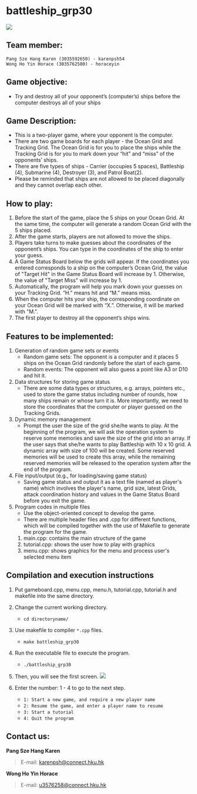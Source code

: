 # battleship_grp30
![](https://github.com/karenpsh54/battleship_grp30/blob/main/images/battleship2.jpg)
## Team member:
```
Pang Sze Hang Karen (3035592650) - karenpsh54
Wong Ho Yin Horace (3035762580) - horaceyin
```
## Game objective:
* Try and destroy all of your opponent’s (computer’s) ships before the computer destroys all of your ships
## Game Description:
* This is a two-player game, where your opponent is the computer.
* There are two game boards for each player - the Ocean Grid and Tracking Grid. The Ocean Grid is for you to place the ships while the Tracking Grid is for you to mark down your “hit” and “miss” of the opponents’ ships. 
* There are five types of ships - Carrier (occupies 5 spaces), Battleship (4), Submarine (4), Destroyer (3), and Patrol Boat(2). 
* Please be reminded that ships are not allowed to be placed diagonally and they cannot overlap each other.

## How to play:
1. Before the start of the game, place the 5 ships on your Ocean Grid. At the same time, the computer will generate a random Ocean Grid with the 5 ships placed.
2. After the game starts, players are not allowed to move the ships.
3. Players take turns to make guesses about the coordinates of the opponent’s ships. You can type in the coordinates of the ship to enter your guess.
4. A Game Status Board below the grids will appear. If the coordinates you entered corresponds to a ship on the computer’s Ocean Grid, the value of "Target Hit" in the Game Status Board will increase by 1. Otherwise, the value of "Target Miss" will increase by 1. 
5. Automatically, the program will help you mark down your guesses on your Tracking Grid. “H.” means hit and “M.” means miss.
6. When the computer hits your ship, the corresponding coordinate on your Ocean Grid will be marked with “X.”. Otherwise, it will be marked with "M.".
7. The first player to destroy all the opponent’s ships wins.

## Features to be implemented:
1. Generation of random game sets or events
   * Random game sets: The opponent is a computer and it places 5 ships on the Ocean Grid randomly before the start of each game.
   * Random events: The opponent will also guess a point like A3 or D10 and hit it.
2. Data structures for storing game status
   * There are some data types or structures, e.g. arrays, pointers etc., used to store the game status including number of rounds, how many ships remain or whose turn it is. More importantly, we need to store the coordinates that the computer or player guessed on the Tracking Grids.
3. Dynamic memory management
   * Prompt the user the size of the grid she/he wants to play. At the beginning of the program, we will ask the operation system to reserve some memories and save the size of the grid into an array. If the user says that she/he wants to play Battleship with 10 x 10 grid. A dynamic array with size of 100 will be created. Some reserved memories will be used to create this array, while the remaining reserved memories will be released to the operation system after the end of the program.
4. File input/output (e.g., for loading/saving game status)
   * Saving game status and output it as a text file (named as player's name) which involves the player's name, grid size, latest Grids, attack coordination history and values in the Game Status Board before you exit the game.
5. Program codes in multiple files
   * Use the object-oriented concept to develop the game. 
   * There are multiple header files and .cpp for different functions, which will be compiled together with the use of Makefile to generate the program for the game.
    1. main.cpp: contains the main structure of the game
    2. tutorial.cpp: shows the user how to play with graphics
    3. menu.cpp: shows graphics for the menu and process user's selected menu item

## Compilation and execution instructions
1. Put gameboard.cpp, menu.cpp, menu.h, tutorial.cpp, tutorial.h and makefile into the same directory.
2. Change the current working directory.
    + `cd directoryname/`
3. Use makefile to compiler `*.cpp` files.
    + `make battleship_grp30`
4. Run the executable file to execute the program.
    + `./battleship_grp30`

5. Then, you will see the first screen.
![](https://github.com/karenpsh54/battleship_grp30/blob/main/images/The%20first%20screen.png)

6. Enter the number: 1 - 4 to go to the next step.
    + `1: Start a new game, and require a new player name`
    + `2: Resume the game, and enter a player name to resume`
    + `3: Start a tutorial`
    + `4: Quit the program`
   
## Contact us:
**Pang Sze Hang Karen**
> E-mail: karenpsh@connect.hku.hk

**Wong Ho Yin Horace**
> E-mail: u3576258@connect.hku.hk

